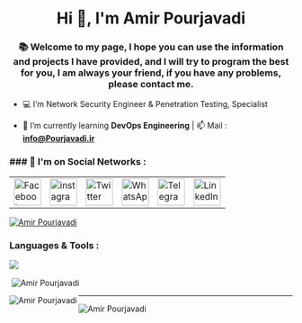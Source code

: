 <h1 align="center">Hi 👋, I'm Amir Pourjavadi</h1>
<h3 align="center">📚 Welcome to my page, I hope you can use the information and projects I have provided, and I will try to program the best for you, I am always your friend, if you have any problems, please contact me.</h3>

- 💻 I’m Network Security Engineer & Penetration Testing, Specialist  

- 🧬 I’m currently learning **DevOps Engineering** | 📫 Mail : **info@Pourjavadi.ir**

<h3 align="left">### 🚀 I'm on Social Networks :</h3>
<p align="center">
<table>
	<tr>
		<td>
			<a href="#">
				<img src="https://github.com/gayanvoice/github-active-users-monitor/raw/master/public/images/icons/facebook.svg" height="48" width="48" alt="Facebook"/>
			</a>
		</td>
		<td>
			<a href="https://instagram.com/pourjavadi.ir">
				<img src="https://www.svgrepo.com/show/197957/instagram.svg" height="48" width="48" alt="instagram"/>
			</a>
		</td>
		<td>
			<a href="https://twitter.com/pourjavadi">
				<img src="https://github.com/gayanvoice/github-active-users-monitor/raw/master/public/images/icons/twitter.svg" height="48" width="48" alt="Twitter"/>
			</a>
		</td>
		<td>
			<a href="#">
				<img src="https://github.com/gayanvoice/github-active-users-monitor/blob/master/public/images/icons/whatsapp.svg" height="48" width="48" alt="WhatsApp"/>
			</a>
		</td>
		<td>
			<a href="https://t.me/pourjavadi">
				<img src="https://github.com/gayanvoice/github-active-users-monitor/blob/master/public/images/icons/telegram.svg" height="48" width="48" alt="Telegram"/>
			</a>
		</td>
		<td>
			<a href="https://www.linkedin.com/pourjavadi">
				<img src="https://github.com/gayanvoice/github-active-users-monitor/blob/master/public/images/icons/linkedin.svg" height="48" width="48" alt="LinkedIn"/>
			</a>
		</td>
	</tr>
</table>

</p>

<a href="https://twitter.com/pourjavadi" target="blank">
<img src="https://img.shields.io/twitter/follow/pourjavadi?logo=twitter&style=for-the-badge" alt="Amir Pourjavadi" /></a> </p>

<h3 align="left">Languages & Tools :</h3>
<p align="left">
    <img src="https://skillicons.dev/icons?i=git,docker,c,cs,androidstudio,angular,arduino,atom,bash,bootstrap,cloudflare,codepen,css,html,discord,django,electron,figma,flutter,github,gitlab,go,idea,java,js,jquery,kotlin,laravel,linkedin,linux,mongodb,mysql,nestjs,nextjs,nginx,nodejs,nuxtjs,perl,php,py,postgres,powershell,raspberrypi,react,redis,rocket,ruby,sass,stackoverflow,selenium,swift,vscode,visualstudio,wordpress,xd" />
  </a>
</p>


<p>&nbsp;<img align="center" src="https://github-readme-stats.vercel.app/api?username=pourjavadi&show_icons=true&locale=en" alt="Amir Pourjavadi" /></p>

<p><img align="left" src="https://github-readme-stats.vercel.app/api/top-langs?username=pourjavadi&show_icons=true&locale=en&layout=compact" alt="Amir Pourjavadi" /></p>

<hr>
 <p align="left"> <img src="https://komarev.com/ghpvc/?username=pourjavadi&label=Profile%20views&color=0e75b6&style=flat" alt="Amir Pourjavadi" /> 

